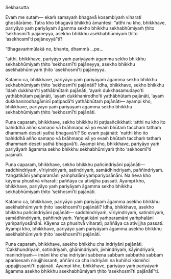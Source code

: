 Sekhasutta

Evaṁ me sutaṁ— ekaṁ samayaṁ bhagavā kosambiyaṁ viharati ghositārāme. Tatra kho bhagavā bhikkhū āmantesi: “atthi nu kho, bhikkhave, pariyāyo yaṁ pariyāyaṁ āgamma sekho bhikkhu sekhabhūmiyaṁ ṭhito ‘sekhosmī’ti pajāneyya, asekho bhikkhu asekhabhūmiyaṁ ṭhito ‘asekhosmī’ti pajāneyyā”ti?

“Bhagavaṁmūlakā no, bhante, dhammā …pe…

“atthi, bhikkhave, pariyāyo yaṁ pariyāyaṁ āgamma sekho bhikkhu sekhabhūmiyaṁ ṭhito ‘sekhosmī’ti pajāneyya, asekho bhikkhu asekhabhūmiyaṁ ṭhito ‘asekhosmī’ti pajāneyya.

Katamo ca, bhikkhave, pariyāyo yaṁ pariyāyaṁ āgamma sekho bhikkhu sekhabhūmiyaṁ ṭhito ‘sekhosmī’ti pajānāti? Idha, bhikkhave, sekho bhikkhu ‘idaṁ dukkhan’ti yathābhūtaṁ pajānāti, ‘ayaṁ dukkhasamudayo’ti yathābhūtaṁ pajānāti, ‘ayaṁ dukkhanirodho’ti yathābhūtaṁ pajānāti, ‘ayaṁ dukkhanirodhagāminī paṭipadā’ti yathābhūtaṁ pajānāti— ayampi kho, bhikkhave, pariyāyo yaṁ pariyāyaṁ āgamma sekho bhikkhu sekhabhūmiyaṁ ṭhito ‘sekhosmī’ti pajānāti.

Puna caparaṁ, bhikkhave, sekho bhikkhu iti paṭisañcikkhati: ‘atthi nu kho ito bahiddhā añño samaṇo vā brāhmaṇo vā yo evaṁ bhūtaṁ tacchaṁ tathaṁ dhammaṁ deseti yathā bhagavā’ti? So evaṁ pajānāti: ‘natthi kho ito bahiddhā añño samaṇo vā brāhmaṇo vā yo evaṁ bhūtaṁ tacchaṁ tathaṁ dhammaṁ deseti yathā bhagavā’ti. Ayampi kho, bhikkhave, pariyāyo yaṁ pariyāyaṁ āgamma sekho bhikkhu sekhabhūmiyaṁ ṭhito ‘sekhosmī’ti pajānāti.

Puna caparaṁ, bhikkhave, sekho bhikkhu pañcindriyāni pajānāti— saddhindriyaṁ, vīriyindriyaṁ, satindriyaṁ, samādhindriyaṁ, paññindriyaṁ. Yaṅgatikāni yaṁparamāni yaṁphalāni yaṁpariyosānāni. Na heva kho kāyena phusitvā viharati; paññāya ca ativijjha passati. Ayampi kho, bhikkhave, pariyāyo yaṁ pariyāyaṁ āgamma sekho bhikkhu sekhabhūmiyaṁ ṭhito ‘sekhosmī’ti pajānāti.

Katamo ca, bhikkhave, pariyāyo yaṁ pariyāyaṁ āgamma asekho bhikkhu asekhabhūmiyaṁ ṭhito ‘asekhosmī’ti pajānāti? Idha, bhikkhave, asekho bhikkhu pañcindriyāni pajānāti— saddhindriyaṁ, vīriyindriyaṁ, satindriyaṁ, samādhindriyaṁ, paññindriyaṁ. Yaṅgatikāni yaṁparamāni yaṁphalāni yaṁpariyosānāni. Kāyena ca phusitvā viharati; paññāya ca ativijjha passati. Ayampi kho, bhikkhave, pariyāyo yaṁ pariyāyaṁ āgamma asekho bhikkhu asekhabhūmiyaṁ ṭhito ‘asekhosmī’ti pajānāti.

Puna caparaṁ, bhikkhave, asekho bhikkhu cha indriyāni pajānāti. ‘Cakkhundriyaṁ, sotindriyaṁ, ghānindriyaṁ, jivhindriyaṁ, kāyindriyaṁ, manindriyaṁ— imāni kho cha indriyāni sabbena sabbaṁ sabbathā sabbaṁ aparisesaṁ nirujjhissanti, aññāni ca cha indriyāni na kuhiñci kismiñci uppajjissantī’ti pajānāti. Ayampi kho, bhikkhave, pariyāyo yaṁ pariyāyaṁ āgamma asekho bhikkhu asekhabhūmiyaṁ ṭhito ‘asekhosmī’ti pajānātī”ti.